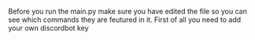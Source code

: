 Before you run the main.py make sure you have edited the file so you can see which commands they are feutured in it. First of all you need to add your own discordbot key
